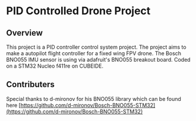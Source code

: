 # PID Controlled Drone Project

## Overview
This project is a PID controller control system project. The project aims to make a autopilot flight controller for a fixed wing FPV drone. The Bosch BNO055 IMU sensor is using via adafruit's BNO055 breakout board. Coded on a STM32 Nucleo f411re on CUBEIDE. 

## Contributers
Special thanks to d-mironov for his BNO055 library which can be found here [https://github.com/d-mironov/Bosch-BNO055-STM32](https://github.com/d-mironov/Bosch-BNO055-STM32)
